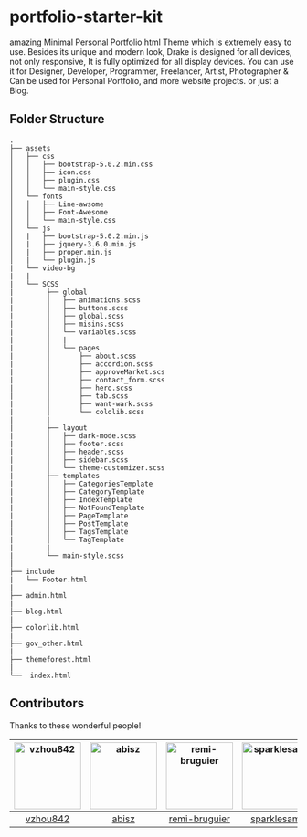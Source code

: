 # portfolio-starter-kit


amazing Minimal Personal Portfolio html Theme which is extremely easy to use. Besides its unique and modern look, Drake is designed for all devices, not only responsive, It is fully optimized for all display devices. You can use it for Designer, Developer, Programmer, Freelancer, Artist, Photographer & Can be used for Personal Portfolio, and more website projects. or just a Blog.

## Folder Structure

```
.
├── assets
│   ├── css
│   │   ├── bootstrap-5.0.2.min.css
│   │   ├── icon.css
│   │   ├── plugin.css
│   │   └── main-style.css
│   └── fonts
│   │   ├── Line-awsome
│   │   ├── Font-Awesome
│   │   └── main-style.css
│   └── js
│   |   ├── bootstrap-5.0.2.min.js
│   |   ├── jquery-3.6.0.min.js
│   |   ├── proper.min.js
│   |   └── plugin.js
|   └── video-bg
|   |
|   └── SCSS
|        ├── global
|        │   ├── animations.scss
|        │   ├── buttons.scss
|        │   ├── global.scss
|        │   ├── misins.scss
|        │   └── variables.scss
|        │   |
|        │   └── pages
|        │       ├── about.scss
|        │       ├── accordion.scss
|        │       ├── approveMarket.scs
|        │       ├── contact_form.scss
|        │       ├── hero.scss
|        │       ├── tab.scss
|        │       ├── want-wark.scss
|        │       └── cololib.scss
|        |
|        ├── layout
|        │   ├── dark-mode.scss
|        │   ├── footer.scss
|        │   ├── header.scss
|        │   ├── sidebar.scss
|        │   └── theme-customizer.scss
|        ├── templates
|        │   ├── CategoriesTemplate
|        │   ├── CategoryTemplate
|        │   ├── IndexTemplate
|        │   ├── NotFoundTemplate
|        │   ├── PageTemplate
|        │   ├── PostTemplate
|        │   ├── TagsTemplate
|        │   └── TagTemplate
|        |
|        └── main-style.scss
|
├── include
|   └── Footer.html
|
├── admin.html
|
├── blog.html
|
├── colorlib.html
|
├── gov_other.html
|
├── themeforest.html
|
└──  index.html

```


## Contributors

Thanks to these wonderful people!
<!-- Single -->
| [<img alt="vzhou842" src="https://avatars.githubusercontent.com/u/10209814?v=4&s=117" width="117">](https://github.com/vzhou842) | [<img alt="abisz" src="https://avatars.githubusercontent.com/u/7287780?v=4&s=117" width="117">](https://github.com/abisz) | [<img alt="remi-bruguier" src="https://avatars.githubusercontent.com/u/7031328?v=4&s=117" width="117">](https://github.com/remi-bruguier) | [<img alt="sparklesam" src="https://avatars.githubusercontent.com/u/10287995?v=4&s=117" width="117">](https://github.com/sparklesam) | [<img alt="vinnymac" src="https://avatars.githubusercontent.com/u/1832781?v=4&s=117" width="117">](https://github.com/vinnymac) | [<img alt="mariolopjr" src="https://avatars.githubusercontent.com/u/2067324?v=4&s=117" width="117">](https://github.com/mariolopjr) |
| :------------------------------------------------------------------------------------------------------------------------------: | :-----------------------------------------------------------------------------------------------------------------------: | :---------------------------------------------------------------------------------------------------------------------------------------: | :----------------------------------------------------------------------------------------------------------------------------------: | :-----------------------------------------------------------------------------------------------------------------------------: | :---------------------------------------------------------------------------------------------------------------------------------: |
|                                             [vzhou842](https://github.com/vzhou842)                                              |                                             [abisz](https://github.com/abisz)                                             |                                             [remi-bruguier](https://github.com/remi-bruguier)                                             |                                             [sparklesam](https://github.com/sparklesam)                                              |                                             [vinnymac](https://github.com/vinnymac)                                             |                                             [mariolopjr](https://github.com/mariolopjr)                                             |

<!-- Single -->
<!-- | [<img alt="ihororlovskyi" src="https://avatars.githubusercontent.com/u/7969737?v=4&s=117" width="117">](https://github.com/ihororlovskyi) | [<img alt="rtveitch" src="https://avatars.githubusercontent.com/u/25228001?v=4&s=117" width="117">](https://github.com/rtveitch) | [<img alt="timbroder" src="https://avatars.githubusercontent.com/u/121503?v=4&s=117" width="117">](https://github.com/timbroder) | [<img alt="yodahuang" src="https://avatars.githubusercontent.com/u/11242657?v=4&s=117" width="117">](https://github.com/yodahuang) | [<img alt="axelclark" src="https://avatars.githubusercontent.com/u/16856928?v=4&s=117" width="117">](https://github.com/axelclark) | [<img alt="tonyz0x0" src="https://avatars.githubusercontent.com/u/29159357?v=4&s=117" width="117">](https://github.com/tonyz0x0) |
| :---------------------------------------------------------------------------------------------------------------------------------------: | :------------------------------------------------------------------------------------------------------------------------------: | :------------------------------------------------------------------------------------------------------------------------------: | :--------------------------------------------------------------------------------------------------------------------------------: | :--------------------------------------------------------------------------------------------------------------------------------: | :------------------------------------------------------------------------------------------------------------------------------: |
|                                             [ihororlovskyi](https://github.com/ihororlovskyi)                                             |                                             [rtveitch](https://github.com/rtveitch)                                              |                                            [timbroder](https://github.com/timbroder)                                             |                                             [yodahuang](https://github.com/yodahuang)                                              |                                             [axelclark](https://github.com/axelclark)                                              |                                             [tonyz0x0](https://github.com/tonyz0x0)                                              | -->
